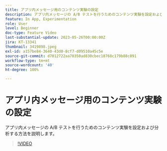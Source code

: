 ```yaml
---
title: アプリ内メッセージ用のコンテンツ実験の設定
description: アプリ内メッセージの A/B テストを行うためのコンテンツ実験を設定および分析する方法を説明します。
feature: In App, Experimentation
role: User
level: Beginner
doc-type: Feature Video
last-substantial-update: 2023-05-26T00:00:00Z
jira: KT-13341
thumbnail: 3419898.jpeg
exl-id: a157be84-3640-43d0-8cf7-d09510a45c5e
source-git-commit: d7012722aa70350ad830cbec18768c179b88c891
workflow-type: tm+mt
source-wordcount: '40'
ht-degree: 100%

---
```


# アプリ内メッセージ用のコンテンツ実験の設定

アプリ内メッセージの A/B テストを行うためのコンテンツ実験を設定および分析する方法を説明します。

>[!VIDEO](https://video.tv.adobe.com/v/3419898/?learn=on)
